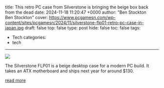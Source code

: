 title: This retro PC case from Silverstone is bringing the beige box back from the dead
date: 2024-11-18 11:20:47 +0000
author: "Ben Stockton                
                    Ben Stockton"
cover: https://www.pcgamesn.com/wp-content/sites/pcgamesn/2024/11/silverstone-flp01-retro-pc-case-in-japan.jpg
draft: false
top: false
type: post
hide: false
toc: false
tags:
  - Tech
categories:
  - tech
---

![](https://www.pcgamesn.com/wp-content/sites/pcgamesn/2024/11/silverstone-flp01-retro-pc-case-in-japan.jpg)

The Silverstone FLP01 is a beige desktop case for a modern PC build. It takes an ATX motherboard and ships next year for around $130.

[read more](https://www.pcgamesn.com/silverstone/flp01-retro-case)
